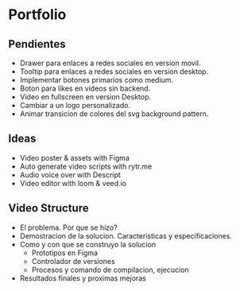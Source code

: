 # Portfolio

## Pendientes

* Drawer para enlaces a redes sociales en version movil.
* Tooltip para enlaces a redes sociales en version desktop.
* Implementar botones primarios como medium.
* Boton para likes en videos sin backend.
* Video en fullscreen en version Desktop.
* Cambiar a un logo personalizado.
* Animar transicion de colores del svg background pattern.

## Ideas

* Video poster & assets with Figma
* Auto generate video scripts with rytr.me
* Audio voice over with Descript
* Video editor with loom & veed.io

## Video Structure

* El problema. Por que se hizo?
* Demostracion de la solucion. Caracteristicas y especificaciones.
* Como y con que se construyo la solucion
  * Prototipos en Figma
  * Controlador de versiones
  * Procesos y comando de compilacion, ejecucion
* Resultados finales y proximas mejoras
